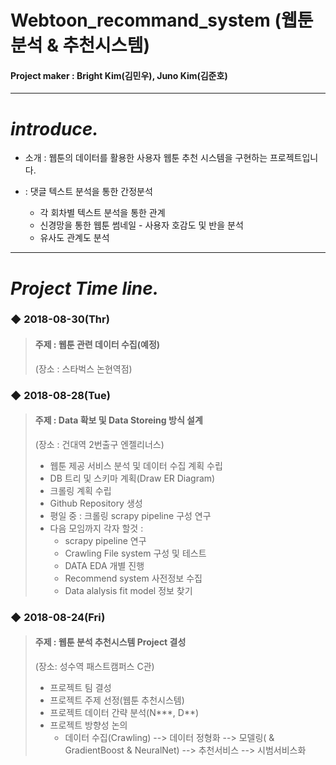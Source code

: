# Webtoon_recommand_system (웹툰 분석 & 추천시스템)

#### Project maker : Bright Kim(김민우), Juno Kim(김준호)
--- 
# *introduce.*
- 소개 : 웹툰의 데이터를 활용한 사용자 웹툰 추천 시스템을 구현하는 프로젝트입니다.

- : 댓글 텍스트 분석을 통한 간정분석
  - 각 회차별 텍스트 분석을 통한 관계 
  - 신경망을 통한 웹툰 썸네일 - 사용자 호감도 및 반을 분석
  - 유사도 관계도 분석

---
# *Project Time line.*

### ◆ 2018-08-30(Thr)
> #### 주제 : 웹툰 관련 데이터 수집(예정)
>  (장소 : 스타벅스 논현역점)

### ◆ 2018-08-28(Tue)
> #### 주제 : Data 확보 및 Data Storeing 방식 설계
>  (장소 : 건대역 2번출구 엔젤리너스)
>  - 웹툰 제공 서비스 분석 및 데이터 수집 계획 수립
>  - DB 트리 및 스키마 계획(Draw ER Diagram)
>  - 크롤링 계획 수립
>  - Github Repository 생성
>  - 평일 중 : 크롤링 scrapy pipeline 구성 연구
>  - 다음 모임까지 각자 할것 :
>    - scrapy pipeline 연구
>    - Crawling File system 구성 및 테스트
>    - DATA EDA 개별 진행
>    - Recommend system 사전정보 수집
>    - Data alalysis fit model 정보 찾기 

### ◆ 2018-08-24(Fri)
> #### 주제 : 웹툰 분석 추천시스템 Project 결성
>  (장소: 성수역 패스트캠퍼스 C관)
>  - 프로젝트 팀 결성
>  - 프로젝트 주제 선정(웹툰 추천시스템)
>  - 프로젝트 데이터 간략 분석(N***, D**)
>  - 프로젝트 방향성 논의
>    - 데이터 수집(Crawling) --> 데이터 정형화 --> 모델링( & GradientBoost & NeuralNet) --> 추천서비스 --> 시범서비스화

